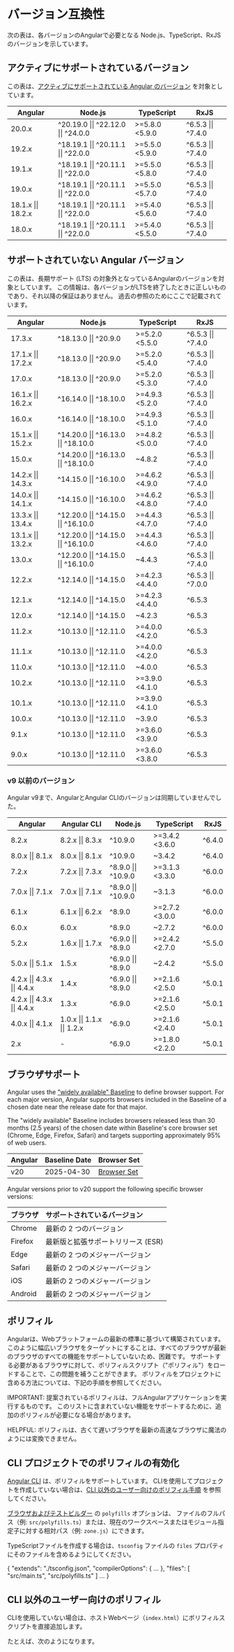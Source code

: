 # バージョン互換性

次の表は、各バージョンのAngularで必要となる 
Node.js、TypeScript、RxJSのバージョンを示しています。

## アクティブにサポートされているバージョン

この表は、[アクティブにサポートされている Angular のバージョン](reference/releases#actively-supported-versions) を対象としています。

| Angular            | Node.js                              | TypeScript     | RxJS               |
| ------------------ | ------------------------------------ | -------------- | ------------------ |
| 20.0.x             | ^20.19.0 \|\| ^22.12.0 \|\| ^24.0.0  | >=5.8.0 <5.9.0 | ^6.5.3 \|\| ^7.4.0 |
| 19.2.x             | ^18.19.1 \|\| ^20.11.1 \|\| ^22.0.0  | >=5.5.0 <5.9.0 | ^6.5.3 \|\| ^7.4.0 |
| 19.1.x             | ^18.19.1 \|\| ^20.11.1 \|\| ^22.0.0  | >=5.5.0 <5.8.0 | ^6.5.3 \|\| ^7.4.0 |
| 19.0.x             | ^18.19.1 \|\| ^20.11.1 \|\| ^22.0.0  | >=5.5.0 <5.7.0 | ^6.5.3 \|\| ^7.4.0 |
| 18.1.x \|\| 18.2.x | ^18.19.1 \|\| ^20.11.1 \|\| ^22.0.0  | >=5.4.0 <5.6.0 | ^6.5.3 \|\| ^7.4.0 |
| 18.0.x             | ^18.19.1 \|\| ^20.11.1 \|\| ^22.0.0  | >=5.4.0 <5.5.0 | ^6.5.3 \|\| ^7.4.0 |

## サポートされていない Angular バージョン

この表は、長期サポート (LTS) の対象外となっているAngularのバージョンを対象としています。
この情報は、各バージョンがLTSを終了したときに正しいものであり、それ以降の保証はありません。
過去の参照のためにここで記載されています。

| Angular            | Node.js                              | TypeScript     | RxJS               |
| ------------------ | ------------------------------------ | -------------- | ------------------ |
| 17.3.x             | ^18.13.0 \|\| ^20.9.0                | >=5.2.0 <5.5.0 | ^6.5.3 \|\| ^7.4.0 |
| 17.1.x \|\| 17.2.x | ^18.13.0 \|\| ^20.9.0                | >=5.2.0 <5.4.0 | ^6.5.3 \|\| ^7.4.0 |
| 17.0.x             | ^18.13.0 \|\| ^20.9.0                | >=5.2.0 <5.3.0 | ^6.5.3 \|\| ^7.4.0 |
| 16.1.x \|\| 16.2.x | ^16.14.0 \|\| ^18.10.0               | >=4.9.3 <5.2.0 | ^6.5.3 \|\| ^7.4.0 |
| 16.0.x             | ^16.14.0 \|\| ^18.10.0               | >=4.9.3 <5.1.0 | ^6.5.3 \|\| ^7.4.0 |
| 15.1.x \|\| 15.2.x | ^14.20.0 \|\| ^16.13.0 \|\| ^18.10.0 | >=4.8.2 <5.0.0 | ^6.5.3 \|\| ^7.4.0 |
| 15.0.x             | ^14.20.0 \|\| ^16.13.0 \|\| ^18.10.0 | ~4.8.2         | ^6.5.3 \|\| ^7.4.0 |
| 14.2.x \|\| 14.3.x | ^14.15.0 \|\| ^16.10.0               | >=4.6.2 <4.9.0 | ^6.5.3 \|\| ^7.4.0 |
| 14.0.x \|\| 14.1.x | ^14.15.0 \|\| ^16.10.0               | >=4.6.2 <4.8.0 | ^6.5.3 \|\| ^7.4.0 |
| 13.3.x \|\| 13.4.x | ^12.20.0 \|\| ^14.15.0 \|\| ^16.10.0 | >=4.4.3 <4.7.0 | ^6.5.3 \|\| ^7.4.0 |
| 13.1.x \|\| 13.2.x | ^12.20.0 \|\| ^14.15.0 \|\| ^16.10.0 | >=4.4.3 <4.6.0 | ^6.5.3 \|\| ^7.4.0 |
| 13.0.x             | ^12.20.0 \|\| ^14.15.0 \|\| ^16.10.0 | ~4.4.3         | ^6.5.3 \|\| ^7.4.0 |
| 12.2.x             | ^12.14.0 \|\| ^14.15.0               | >=4.2.3 <4.4.0 | ^6.5.3 \|\| ^7.0.0 |
| 12.1.x             | ^12.14.0 \|\| ^14.15.0               | >=4.2.3 <4.4.0 | ^6.5.3             |
| 12.0.x             | ^12.14.0 \|\| ^14.15.0               | ~4.2.3         | ^6.5.3             |
| 11.2.x             | ^10.13.0 \|\| ^12.11.0               | >=4.0.0 <4.2.0 | ^6.5.3             |
| 11.1.x             | ^10.13.0 \|\| ^12.11.0               | >=4.0.0 <4.2.0 | ^6.5.3             |
| 11.0.x             | ^10.13.0 \|\| ^12.11.0               | ~4.0.0         | ^6.5.3             |
| 10.2.x             | ^10.13.0 \|\| ^12.11.0               | >=3.9.0 <4.1.0 | ^6.5.3             |
| 10.1.x             | ^10.13.0 \|\| ^12.11.0               | >=3.9.0 <4.1.0 | ^6.5.3             |
| 10.0.x             | ^10.13.0 \|\| ^12.11.0               | ~3.9.0         | ^6.5.3             |
| 9.1.x              | ^10.13.0 \|\| ^12.11.0               | >=3.6.0 <3.9.0 | ^6.5.3             |
| 9.0.x              | ^10.13.0 \|\| ^12.11.0               | >=3.6.0 <3.8.0 | ^6.5.3             |

### v9 以前のバージョン

Angular v9まで、AngularとAngular CLIのバージョンは同期していませんでした。

| Angular                     | Angular CLI                 | Node.js             | TypeScript     | RxJS   |
| --------------------------- | --------------------------- | ------------------- | -------------- | ------ |
| 8.2.x                       | 8.2.x \|\| 8.3.x            | ^10.9.0             | >=3.4.2 <3.6.0 | ^6.4.0 |
| 8.0.x \|\| 8.1.x            | 8.0.x \|\| 8.1.x            | ^10.9.0             | ~3.4.2         | ^6.4.0 |
| 7.2.x                       | 7.2.x \|\| 7.3.x            | ^8.9.0 \|\| ^10.9.0 | >=3.1.3 <3.3.0 | ^6.0.0 |
| 7.0.x \|\| 7.1.x            | 7.0.x \|\| 7.1.x            | ^8.9.0 \|\| ^10.9.0 | ~3.1.3         | ^6.0.0 |
| 6.1.x                       | 6.1.x \|\| 6.2.x            | ^8.9.0              | >=2.7.2 <3.0.0 | ^6.0.0 |
| 6.0.x                       | 6.0.x                       | ^8.9.0              | ~2.7.2         | ^6.0.0 |
| 5.2.x                       | 1.6.x \|\| 1.7.x            | ^6.9.0 \|\| ^8.9.0  | >=2.4.2 <2.7.0 | ^5.5.0 |
| 5.0.x \|\| 5.1.x            | 1.5.x                       | ^6.9.0 \|\| ^8.9.0  | ~2.4.2         | ^5.5.0 |
| 4.2.x \|\| 4.3.x \|\| 4.4.x | 1.4.x                       | ^6.9.0 \|\| ^8.9.0  | >=2.1.6 <2.5.0 | ^5.0.1 |
| 4.2.x \|\| 4.3.x \|\| 4.4.x | 1.3.x                       | ^6.9.0              | >=2.1.6 <2.5.0 | ^5.0.1 |
| 4.0.x \|\| 4.1.x            | 1.0.x \|\| 1.1.x \|\| 1.2.x | ^6.9.0              | >=2.1.6 <2.4.0 | ^5.0.1 |
| 2.x                         | -                           | ^6.9.0              | >=1.8.0 <2.2.0 | ^5.0.1 |

## ブラウザサポート

Angular uses the ["widely available" Baseline](https://web.dev/baseline) to define browser
support. For each major version, Angular supports browsers included in the Baseline of a
chosen date near the release date for that major.

The "widely available" Baseline includes browsers released less than 30 months (2.5 years)
of the chosen date within Baseline's core browser set (Chrome, Edge, Firefox, Safari) and
targets supporting approximately 95% of web users.

| Angular | Baseline Date | Browser Set                 |
| ------- | ------------- | --------------------------- |
| v20     | 2025-04-30    | [Browser Set][browsers-v20] |

[browsers-v20]: https://web-platform-dx.github.io/web-features/supported-browsers/?widelyAvailableOnDate=2025-04-30&includeDownstream=false

Angular versions prior to v20 support the following specific browser versions:

| ブラウザ | サポートされているバージョン                          |
| :------ | :------------------------------------------ |
| Chrome  | 最新の 2 つのバージョン                      |
| Firefox | 最新版と拡張サポートリリース (ESR)           |
| Edge    | 最新の 2 つのメジャーバージョン                |
| Safari  | 最新の 2 つのメジャーバージョン                |
| iOS     | 最新の 2 つのメジャーバージョン                |
| Android | 最新の 2 つのメジャーバージョン                |

## ポリフィル

Angularは、Webプラットフォームの最新の標準に基づいて構築されています。
このように幅広いブラウザをターゲットにすることは、すべてのブラウザが最新のブラウザのすべての機能をサポートしていないため、困難です。
サポートする必要があるブラウザに対して、ポリフィルスクリプト（"ポリフィル"）をロードすることで、この問題を補うことができます。
ポリフィルをプロジェクトに含める方法については、下記の手順を参照してください。

IMPORTANT: 提案されているポリフィルは、フルAngularアプリケーションを実行するものです。
このリストに含まれていない機能をサポートするために、追加のポリフィルが必要になる場合があります。

HELPFUL: ポリフィルは、古くて遅いブラウザを最新の高速なブラウザに魔法のようには変換できません。

## CLI プロジェクトでのポリフィルの有効化

[Angular CLI](tools/cli) は、ポリフィルをサポートしています。
CLIを使用してプロジェクトを作成していない場合は、[CLI 以外のユーザー向けのポリフィル手順](#polyfills-for-non-cli-users) を参照してください。

[ブラウザおよびテストビルダー](tools/cli/cli-builder) の `polyfills` オプションは、
ファイルのフルパス（例: `src/polyfills.ts`）または、現在のワークスペースまたはモジュール指定子に対する相対パス（例: `zone.js`）にできます。

TypeScriptファイルを作成する場合は、`tsconfig` ファイルの `files` プロパティにそのファイルを含めるようにしてください。

<docs-code language="json">
{
  "extends": "./tsconfig.json",
  "compilerOptions": {
    ...
  },
  "files": [
    "src/main.ts",
    "src/polyfills.ts"
  ]
  ...
}
</docs-code>

## CLI 以外のユーザー向けのポリフィル

CLIを使用していない場合は、ホストWebページ（`index.html`）にポリフィルスクリプトを直接追加します。

たとえば、次のようになります。

<docs-code header="src/index.html" language="html">
<!-- pre-zone ポリフィル -->
<script src="node_modules/core-js/client/shim.min.js"></script>
<script>
  /**
   * いくつかの非同期アクティビティのゾーンインターセプトを無効にすることができるゾーンフラグを構成できます。
   * これらのオプションは、開始パフォーマンスを向上させるためだけに使用してください。
   * 追跡が難しいバグが発生する可能性があるため、どのような操作を行っているのかを理解している場合にのみ使用してください。
   */
  // &lowbar;&lowbar;Zone_disable_requestAnimationFrame = true; // requestAnimationFrame のパッチを無効にする
  // &lowbar;&lowbar;Zone_disable_on_property = true; // onclick などの onProperty のパッチを無効にする
  // &lowbar;&lowbar;zone_symbol__UNPATCHED_EVENTS = ['scroll', 'mousemove']; // 指定したイベント名のパッチを無効にする
  /*
   * Edge 開発者ツールでは、addEventListener も zone.js によってラップされます。
   * 次のフラグを使用すると、Edge に対する zone.js のパッチをバイパスできます。
   */
  // &lowbar;&lowbar;Zone_enable_cross_context_check = true;
</script>
<!-- Angular で必要な zone.js -->
<script src="node_modules/zone.js/bundles/zone.umd.js"></script>
<!-- アプリケーションポリフィル -->
</docs-code>

